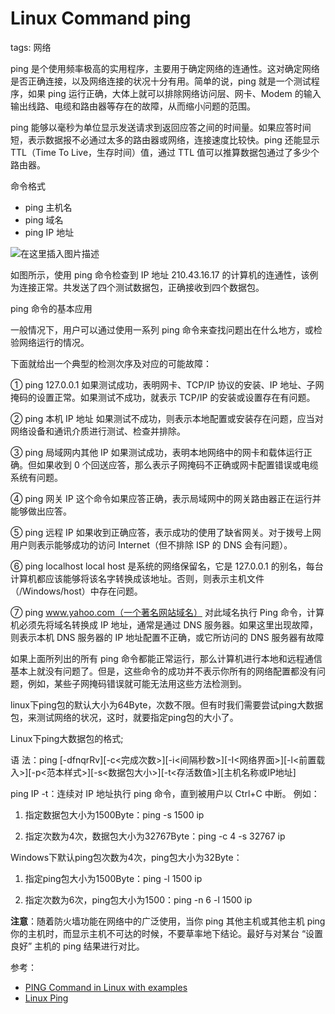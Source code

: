 #  Linux Command ping
tags: 网络

ping 是个使用频率极高的实用程序，主要用于确定网络的连通性。这对确定网络是否正确连接，以及网络连接的状况十分有用。简单的说，ping 就是一个测试程序，如果 ping 运行正确，大体上就可以排除网络访问层、网卡、Modem 的输入输出线路、电缆和路由器等存在的故障，从而缩小问题的范围。

ping 能够以毫秒为单位显示发送请求到返回应答之间的时间量。如果应答时间短，表示数据报不必通过太多的路由器或网络，连接速度比较快。ping 还能显示 TTL（Time To Live，生存时间）值，通过 TTL 值可以推算数据包通过了多少个路由器。

命令格式

 - ping  主机名
 - ping  域名
 - ping  IP 地址

![在这里插入图片描述](https://img-blog.csdnimg.cn/79dfb080b34c40e689960d64752015a0.png)


如图所示，使用 ping 命令检查到 IP 地址 210.43.16.17 的计算机的连通性，该例为连接正常。共发送了四个测试数据包，正确接收到四个数据包。

ping 命令的基本应用

一般情况下，用户可以通过使用一系列 ping 命令来查找问题出在什么地方，或检验网络运行的情况。

下面就给出一个典型的检测次序及对应的可能故障：

① ping 127.0.0.1
如果测试成功，表明网卡、TCP/IP 协议的安装、IP 地址、子网掩码的设置正常。如果测试不成功，就表示 TCP/IP 的安装或设置存在有问题。

② ping 本机 IP 地址
如果测试不成功，则表示本地配置或安装存在问题，应当对网络设备和通讯介质进行测试、检查并排除。

③ ping 局域网内其他 IP
如果测试成功，表明本地网络中的网卡和载体运行正确。但如果收到 0 个回送应答，那么表示子网掩码不正确或网卡配置错误或电缆系统有问题。

④ ping 网关 IP
这个命令如果应答正确，表示局域网中的网关路由器正在运行并能够做出应答。

⑤ ping 远程 IP
如果收到正确应答，表示成功的使用了缺省网关。对于拨号上网用户则表示能够成功的访问 Internet（但不排除 ISP 的 DNS 会有问题）。

⑥ ping localhost
local host 是系统的网络保留名，它是 127.0.0.1 的别名，每台计算机都应该能够将该名字转换成该地址。否则，则表示主机文件（/Windows/host）中存在问题。

⑦ ping www.yahoo.com（一个著名网站域名）
对此域名执行 Ping 命令，计算机必须先将域名转换成 IP 地址，通常是通过 DNS 服务器。如果这里出现故障，则表示本机 DNS 服务器的 IP 地址配置不正确，或它所访问的 DNS 服务器有故障

如果上面所列出的所有 ping 命令都能正常运行，那么计算机进行本地和远程通信基本上就没有问题了。但是，这些命令的成功并不表示你所有的网络配置都没有问题，例如，某些子网掩码错误就可能无法用这些方法检测到。
 
linux下ping包的默认大小为64Byte，次数不限。但有时我们需要尝试ping大数据包，来测试网络的状况，这时，就要指定ping包的大小了。

Linux下ping大数据包的格式;

语  法：ping [-dfnqrRv][-c<完成次数>][-i<间隔秒数>][-I<网络界面>][-l<前置载入>][-p<范本样式>][-s<数据包大小>][-t<存活数值>][主机名称或IP地址]

ping IP -t：连续对 IP 地址执行 ping 命令，直到被用户以 Ctrl+C 中断。
例如：

1. 指定数据包大小为1500Byte：ping -s 1500 ip

2. 指定次数为4次，数据包大小为32767Byte：ping -c 4 -s 32767 ip

Windows下默认ping包次数为4次，ping包大小为32Byte：

1. 指定ping包大小为1500Byte：ping -l 1500 ip

2. 指定次数为6次，ping包大小为1500：ping -n 6 -l 1500 ip


**注意**：随着防火墙功能在网络中的广泛使用，当你 ping 其他主机或其他主机 ping 你的主机时，而显示主机不可达的时候，不要草率地下结论。最好与对某台 “设置良好” 主机的 ping 结果进行对比。

参考：

 - [PING Command in Linux with examples](https://www.geeksforgeeks.org/ping-command-in-linux-with-examples/)
 - [Linux Ping](https://www.educba.com/linux-ping/)

